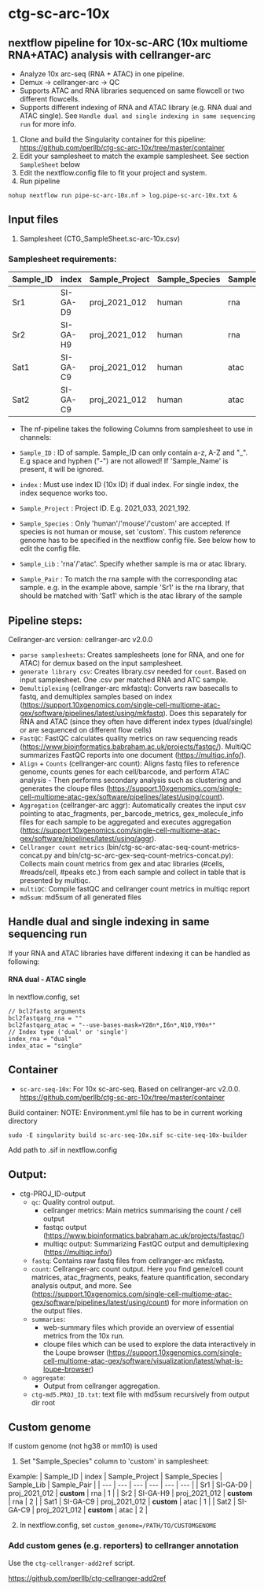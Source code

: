# ctg-sc-arc-10x
## nextflow pipeline for 10x-sc-ARC (10x multiome RNA+ATAC) analysis with cellranger-arc

- Analyze 10x arc-seq (RNA + ATAC) in one pipeline. 
- Demux -> cellranger-arc -> QC
- Supports ATAC and RNA libraries sequenced on same flowcell or two different flowcells.
- Supports different indexing of RNA and ATAC library (e.g. RNA dual and ATAC single). See `Handle dual and single indexing in same sequencing run` for more info.


1. Clone and build the Singularity container for this pipeline: https://github.com/perllb/ctg-sc-arc-10x/tree/master/container
2. Edit your samplesheet to match the example samplesheet. See section `SampleSheet` below
3. Edit the nextflow.config file to fit your project and system. 
4. Run pipeline 
```
nohup nextflow run pipe-sc-arc-10x.nf > log.pipe-sc-arc-10x.txt &
```

## Input files

1. Samplesheet (CTG_SampleSheet.sc-arc-10x.csv)

### Samplesheet requirements:


 | Sample_ID | index | Sample_Project | Sample_Species | Sample_Lib | Sample_Pair | 
 | --- | --- | --- | --- | --- | --- | 
 | Sr1 | SI-GA-D9 | proj_2021_012 | human | rna | 1 |
 | Sr2 | SI-GA-H9 | proj_2021_012 | human | rna | 2 |
 | Sat1 | SI-GA-C9 | proj_2021_012 | human | atac | 1 |
 | Sat2 | SI-GA-C9 | proj_2021_012 | human | atac | 2 |

- The nf-pipeline takes the following Columns from samplesheet to use in channels:


- `Sample_ID` : ID of sample. Sample_ID can only contain a-z, A-Z and "_".  E.g space and hyphen ("-") are not allowed! If 'Sample_Name' is present, it will be ignored. 
- `index` : Must use index ID (10x ID) if dual index. For single index, the index sequence works too.
- `Sample_Project` : Project ID. E.g. 2021_033, 2021_192.
- `Sample_Species` : Only 'human'/'mouse'/'custom' are accepted. If species is not human or mouse, set 'custom'. This custom reference genome has to be specified in the nextflow config file. See below how to edit the config file.
- `Sample_Lib` : 'rna'/'atac'. Specify whether sample is rna or atac library. 
- `Sample_Pair` : To match the rna sample with the corresponding atac sample. e.g. in the example above, sample 'Sr1' is the rna library, that should be matched with 'Sat1' which is the atac library of the sample

## Pipeline steps:

Cellranger-arc version: cellranger-arc v2.0.0

* `parse samplesheets`: Creates samplesheets (one for RNA, and one for ATAC) for demux based on the input samplesheet. 
* `generate library csv`: Creates library.csv needed for `count`. Based on input samplesheet. One .csv per matched RNA and ATC sample.
* `Demultiplexing` (cellranger-arc mkfastq): Converts raw basecalls to fastq, and demultiplex samples based on index (https://support.10xgenomics.com/single-cell-multiome-atac-gex/software/pipelines/latest/using/mkfastq). Does this separately for RNA and ATAC (since they often have different index types (dual/single) or are sequenced on different flow cells)
* `FastQC`: FastQC calculates quality metrics on raw sequencing reads (https://www.bioinformatics.babraham.ac.uk/projects/fastqc/). MultiQC summarizes FastQC reports into one document (https://multiqc.info/).
* `Align` + `Counts` (cellranger-arc count): Aligns fastq files to reference genome, counts genes for each cell/barcode, and perform ATAC analysis - Then performs secondary analysis such as clustering and generates the cloupe files (https://support.10xgenomics.com/single-cell-multiome-atac-gex/software/pipelines/latest/using/count).
* `Aggregation` (cellranger-arc aggr): Automatically creates the input csv pointing to atac_fragments, per_barcode_metrics, gex_molecule_info files for each sample to be aggregated and executes aggregation (https://support.10xgenomics.com/single-cell-multiome-atac-gex/software/pipelines/latest/using/aggr). 
* `Cellranger count metrics` (bin/ctg-sc-arc-atac-seq-count-metrics-concat.py and bin/ctg-sc-arc-gex-seq-count-metrics-concat.py): Collects main count metrics from gex and atac libraries (#cells, #reads/cell, #peaks  etc.) from each sample and collect in table that is presented by multiqc.
* `multiQC`: Compile fastQC and cellranger count metrics in multiqc report
* `md5sum`: md5sum of all generated files



## Handle dual and single indexing in same sequencing run

If your RNA and ATAC libraries have different indexing it can be handled as following:

#### RNA dual - ATAC single
In nextflow.config, set 
```
// bcl2fastq arguments
bcl2fastqarg_rna = "" 
bcl2fastqarg_atac = "--use-bases-mask=Y28n*,I6n*,N10,Y90n*" 
// Index type ('dual' or 'single')
index_rna = "dual"
index_atac = "single"	

```
	
## Container
- `sc-arc-seq-10x`: For 10x sc-arc-seq. Based on cellranger-arc v2.0.0.
https://github.com/perllb/ctg-sc-arc-10x/tree/master/container

Build container:
NOTE: Environment.yml file has to be in current working directory
```
sudo -E singularity build sc-arc-seq-10x.sif sc-cite-seq-10x-builder 
```

Add path to .sif in nextflow.config

## Output:
* ctg-PROJ_ID-output
    * `qc`: Quality control output. 
        * cellranger metrics: Main metrics summarising the count / cell output 
        * fastqc output (https://www.bioinformatics.babraham.ac.uk/projects/fastqc/)
        * multiqc output: Summarizing FastQC output and demultiplexing (https://multiqc.info/)
    * `fastq`: Contains raw fastq files from cellranger-arc mkfastq.
    * `count`: Cellranger-arc count output. Here you find gene/cell count matrices, atac_fragments, peaks, feature quantification, secondary analysis output, and more. See (https://support.10xgenomics.com/single-cell-multiome-atac-gex/software/pipelines/latest/using/count) for more information on the output files.
    * `summaries`: 
        * web-summary files which provide an overview of essential metrics from the 10x run. 
        * cloupe files which can be used to explore the data interactively in the Loupe browser (https://support.10xgenomics.com/single-cell-multiome-atac-gex/software/visualization/latest/what-is-loupe-browser)  
    * `aggregate`:
        * Output from cellranger aggregation. 
    * `ctg-md5.PROJ_ID.txt`: text file with md5sum recursively from output dir root    



## Custom genome 

If custom genome (not hg38 or mm10) is used

1. Set "Sample_Species" column to 'custom' in samplesheet:

Example:
 | Sample_ID | index | Sample_Project | Sample_Species | Sample_Lib | Sample_Pair | 
 | --- | --- | --- | --- | --- | --- | 
 | Sr1 | SI-GA-D9 | proj_2021_012 | **custom** | rna | 1 |
 | Sr2 | SI-GA-H9 | proj_2021_012 | **custom** | rna | 2 |
 | Sat1 | SI-GA-C9 | proj_2021_012 | **custom** | atac | 1 |
 | Sat2 | SI-GA-C9 | proj_2021_012 | **custom** | atac | 2 |
 
 2. In nextflow.config, set 
 `custom_genome=/PATH/TO/CUSTOMGENOME`
 
### Add custom genes (e.g. reporters) to cellranger annotation

Use the `ctg-cellranger-add2ref` script. 

https://github.com/perllb/ctg-cellranger-add2ref


